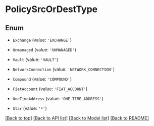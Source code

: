 # PolicySrcOrDestType

## Enum


* `Exchange` (value: `'EXCHANGE'`)

* `Unmanaged` (value: `'UNMANAGED'`)

* `Vault` (value: `'VAULT'`)

* `NetworkConnection` (value: `'NETWORK_CONNECTION'`)

* `Compound` (value: `'COMPOUND'`)

* `FiatAccount` (value: `'FIAT_ACCOUNT'`)

* `OneTimeAddress` (value: `'ONE_TIME_ADDRESS'`)

* `Star` (value: `'*'`)



[[Back to top]](#) [[Back to API list]](../../README.md#documentation-for-api-endpoints) [[Back to Model list]](../../README.md#documentation-for-models) [[Back to README]](../../README.md)
